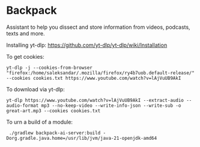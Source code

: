 # Backpack
Assistant to help you dissect and store information from videos, podcasts, texts and more.

Installing yt-dlp:
https://github.com/yt-dlp/yt-dlp/wiki/Installation

To get cookies:
```
yt-dlp -j --cookies-from-browser "firefox:/home/saleksandar/.mozilla/firefox/ry4b7uob.default-release/" --cookies cookies.txt https://www.youtube.com/watch?v=lAjVuUB9AkI
```

To download via yt-dlp:
```
yt-dlp https://www.youtube.com/watch?v=lAjVuUB9AkI --extract-audio --audio-format mp3 --no-keep-video --write-info-json --write-sub -o great-art.mp3 --cookies cookies.txt
```

To urn a build of a module:
```
 ./gradlew backpack-ai-server:build -Dorg.gradle.java.home=/usr/lib/jvm/java-21-openjdk-amd64
```